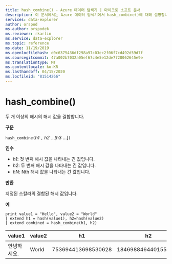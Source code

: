 ```yaml
---
title: hash_combine() - Azure 데이터 탐색기 | 마이크로 소프트 문서
description: 이 문서에서는 Azure 데이터 탐색기에서 hash_combine()에 대해 설명합니다.
services: data-explorer
author: orspod
ms.author: orspodek
ms.reviewer: rkarlin
ms.service: data-explorer
ms.topic: reference
ms.date: 11/19/2019
ms.openlocfilehash: d0c6375436df298a97c03ec2f06f7cd492d59d7f
ms.sourcegitcommit: 47a002b7032a05ef67c4e5e12de7720062645e9e
ms.translationtype: MT
ms.contentlocale: ko-KR
ms.lasthandoff: 04/15/2020
ms.locfileid: "81514266"
---
```

# <a name="hash_combine"></a>hash_combine()

두 개 이상의 해시의 해시 값을 결합합니다.

**구문**

`hash_combine(`*h1* `,` *h2* `,` *[h3* ...]`)`

**인수**

* *h1*: 첫 번째 해시 값을 나타내는 긴 값입니다.
* *h2*: 두 번째 해시 값을 나타내는 긴 값입니다.
* *hN*: Nth 해시 값을 나타내는 긴 값입니다.

**반환**

지정된 스칼라의 결합된 해시 값입니다.

**예**

```kusto
print value1 = "Hello", value2 = "World"
| extend h1 = hash(value1), h2=hash(value2)
| extend combined = hash_combine(h1, h2)
```

|value1|value2|h1|h2|결합|
|---|---|---|---|---|
|안녕하세요.|World|753694413698530628|1846988464401551951|-1440138333540407281|